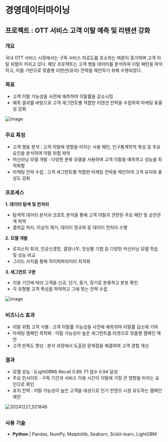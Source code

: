 # 경영데이터마이닝

## 프로젝트 : OTT 서비스 고객 이탈 예측 및 리텐션 강화

### 개요
국내 OTT 서비스 시장에서는 구독 서비스 피로도를 호소하는 여론이 증가하며 고객 이탈 위험이 커지고 있다. 해당 프로젝트는 고객 행동 데이터를 분석하여 이탈 패턴을 파악하고, 이를 기반으로 맞춤형 리텐션(유지) 전략을 제안하기 위해 수행되었다.

### 목표
- 고객 이탈 가능성을 사전에 예측하여 이탈률을 감소시킴
- 예측 결과를 바탕으로 고객 세그먼트별 적합한 리텐션 전략을 수립하여 마케팅 효율성 강화

![image](https://github.com/user-attachments/assets/f588dc50-e9a1-4865-bfe8-9e2fdca4e4c0)

## 

### 주요 특징
- 고객 행동 분석 : 고객 이탈에 영향을 미치는 사용 패턴, 인구통계학적 특성 등 주요 요인을 분석하여 이탈 위험 파악
- 머신러닝 모델 개발 : 다양한 분류 모델을 사용하여 고객 이탈을 예측하고 성능을 최적화함
- 마케팅 전략 수립 : 고객 세그먼트별 적합한 마케팅 전략을 제안하여 고객 유지와 충성도 강화

### 프로세스
**1. 데이터 탐색 및 전처리** 
- 탐색적 데이터 분석과 코호트 분석을 통해 고객 이탈과 관련된 주요 패턴 및 상관관계 파악
- 결측값 처리, 이상치 제거, 데이터 정규화 등 데이터 전처리 수행 

**2. 모델 개발**
- 로지스틱 회귀, 인공신경망, 결정나무, 앙상블 기법 등 다양한 머신러닝 모델 학습 및 성능 비교
- 그리드 서치를 통해 하이퍼파라미터 최적화

**3. 세그먼트 구분**
- 이용 기간에 따라 고객을 신규, 단기, 중기, 장기로 분류하고 분포 확인
- 각 유형별 고객 특성을 파악하고 그에 맞는 전략 수립

![image](https://github.com/user-attachments/assets/feb191c3-0b1b-4a82-81c8-dbdf2d4de030)

## 

### 비즈니스 효과
- 이탈 위험 고객 식별 : 고객 이탈률 가능성을 사전에 예측하여 이탈률 감소에 기여
- 마케팅 캠페인 최적화 : 이탈 가능성이 높은 세그먼트를 타겟으로 맞춤형 캠페인 제안
- 고객 만족도 향상 : 분석 과정에서 도출된 문제점을 해결하여 고객 경험 개선

### 결과
- 모델 성능 : (LightGBM) Recall 0.89, F1 점수 0.94 달성
- 주요 인사이트 : 구독 기간과 서비스 이용 시간이 이탈에 가장 큰 영향을 미치는 요인으로 확인
- 유지 전략 : 이탈 가능성이 높은 고객을 대상으로 인기 컨텐츠 시청 유도하는 캠페인 제안

![20241227_021846](https://github.com/user-attachments/assets/9b745d0a-3647-4080-87dc-067bd6bc51f3)

##

### 사용 기술
- **Python** | Pandas, NumPy, Matplotlib, Seaborn, Scikit-learn, LightGBM
